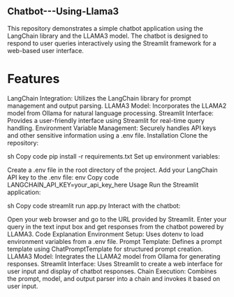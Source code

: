 ## Chatbot---Using-Llama3
This repository demonstrates a simple chatbot application using the LangChain library and the LLAMA3 model. The chatbot is designed to respond to user queries interactively using the Streamlit framework for a web-based user interface.

# Features
LangChain Integration: Utilizes the LangChain library for prompt management and output parsing.
LLAMA3 Model: Incorporates the LLAMA2 model from Ollama for natural language processing.
Streamlit Interface: Provides a user-friendly interface using Streamlit for real-time query handling.
Environment Variable Management: Securely handles API keys and other sensitive information using a .env file.
Installation
Clone the repository:

sh
Copy code
pip install -r requirements.txt
Set up environment variables:

Create a .env file in the root directory of the project.
Add your LangChain API key to the .env file:
env
Copy code
LANGCHAIN_API_KEY=your_api_key_here
Usage
Run the Streamlit application:

sh
Copy code
streamlit run app.py
Interact with the chatbot:

Open your web browser and go to the URL provided by Streamlit.
Enter your query in the text input box and get responses from the chatbot powered by LLAMA3.
Code Explanation
Environment Setup: Uses dotenv to load environment variables from a .env file.
Prompt Template: Defines a prompt template using ChatPromptTemplate for structured prompt creation.
LLAMA3 Model: Integrates the LLAMA2 model from Ollama for generating responses.
Streamlit Interface: Uses Streamlit to create a web interface for user input and display of chatbot responses.
Chain Execution: Combines the prompt, model, and output parser into a chain and invokes it based on user input.
